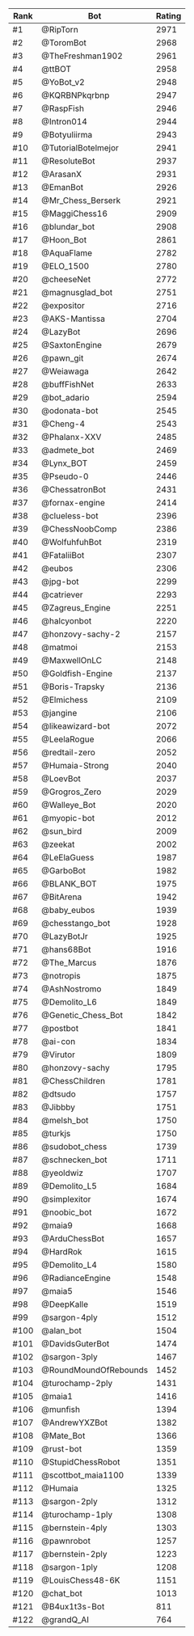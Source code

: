 Rank|Bot|Rating
---|---|---
#1|@RipTorn|2971
#2|@ToromBot|2968
#3|@TheFreshman1902|2961
#4|@ttBOT|2958
#5|@YoBot_v2|2948
#6|@KQRBNPkqrbnp|2947
#7|@RaspFish|2946
#8|@Intron014|2944
#9|@Botyuliirma|2943
#10|@TutorialBotelmejor|2941
#11|@ResoluteBot|2937
#12|@ArasanX|2931
#13|@EmanBot|2926
#14|@Mr_Chess_Berserk|2921
#15|@MaggiChess16|2909
#16|@blundar_bot|2908
#17|@Hoon_Bot|2861
#18|@AquaFlame|2782
#19|@ELO_1500|2780
#20|@cheeseNet|2772
#21|@magnusglad_bot|2751
#22|@expositor|2716
#23|@AKS-Mantissa|2704
#24|@LazyBot|2696
#25|@SaxtonEngine|2679
#26|@pawn_git|2674
#27|@Weiawaga|2642
#28|@buffFishNet|2633
#29|@bot_adario|2594
#30|@odonata-bot|2545
#31|@Cheng-4|2543
#32|@Phalanx-XXV|2485
#33|@admete_bot|2469
#34|@Lynx_BOT|2459
#35|@Pseudo-0|2446
#36|@ChessatronBot|2431
#37|@fornax-engine|2414
#38|@clueless-bot|2396
#39|@ChessNoobComp|2386
#40|@WolfuhfuhBot|2319
#41|@FataliiBot|2307
#42|@eubos|2306
#43|@jpg-bot|2299
#44|@catriever|2293
#45|@Zagreus_Engine|2251
#46|@halcyonbot|2220
#47|@honzovy-sachy-2|2157
#48|@matmoi|2153
#49|@MaxwellOnLC|2148
#50|@Goldfish-Engine|2137
#51|@Boris-Trapsky|2136
#52|@Elmichess|2109
#53|@jangine|2106
#54|@likeawizard-bot|2072
#55|@LeelaRogue|2066
#56|@redtail-zero|2052
#57|@Humaia-Strong|2040
#58|@LoevBot|2037
#59|@Grogros_Zero|2029
#60|@Walleye_Bot|2020
#61|@myopic-bot|2012
#62|@sun_bird|2009
#63|@zeekat|2002
#64|@LeElaGuess|1987
#65|@GarboBot|1982
#66|@BLANK_BOT|1975
#67|@BitArena|1942
#68|@baby_eubos|1939
#69|@chesstango_bot|1928
#70|@LazyBotJr|1925
#71|@hans68Bot|1916
#72|@The_Marcus|1876
#73|@notropis|1875
#74|@AshNostromo|1849
#75|@Demolito_L6|1849
#76|@Genetic_Chess_Bot|1842
#77|@postbot|1841
#78|@ai-con|1834
#79|@Virutor|1809
#80|@honzovy-sachy|1795
#81|@ChessChildren|1781
#82|@dtsudo|1757
#83|@Jibbby|1751
#84|@melsh_bot|1750
#85|@turkjs|1750
#86|@sudobot_chess|1739
#87|@schnecken_bot|1711
#88|@yeoldwiz|1707
#89|@Demolito_L5|1684
#90|@simplexitor|1674
#91|@noobic_bot|1672
#92|@maia9|1668
#93|@ArduChessBot|1657
#94|@HardRok|1615
#95|@Demolito_L4|1580
#96|@RadianceEngine|1548
#97|@maia5|1546
#98|@DeepKalle|1519
#99|@sargon-4ply|1512
#100|@alan_bot|1504
#101|@DavidsGuterBot|1474
#102|@sargon-3ply|1467
#103|@RoundMoundOfRebounds|1452
#104|@turochamp-2ply|1431
#105|@maia1|1416
#106|@munfish|1394
#107|@AndrewYXZBot|1382
#108|@Mate_Bot|1366
#109|@rust-bot|1359
#110|@StupidChessRobot|1351
#111|@scottbot_maia1100|1339
#112|@Humaia|1325
#113|@sargon-2ply|1312
#114|@turochamp-1ply|1308
#115|@bernstein-4ply|1303
#116|@pawnrobot|1257
#117|@bernstein-2ply|1223
#118|@sargon-1ply|1208
#119|@LouisChess48-6K|1151
#120|@chat_bot|1013
#121|@B4ux1t3s-Bot|811
#122|@grandQ_AI|764
